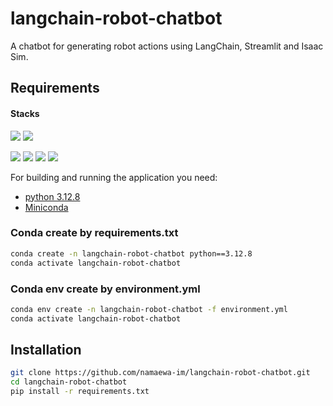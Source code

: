 # langchain-robot-chatbot
A chatbot for generating robot actions using LangChain, Streamlit and Isaac Sim.

## Requirements

#### Stacks
<p>
<img src="https://img.shields.io/badge/python-3776AB?style=for-the-badge&logo=python&logoColor=white">
<img src="https://img.shields.io/badge/Jupyter-F37626?style=for-the-badge&logo=jupyter&logoColor=white">
</p>

<p>
<img src="https://img.shields.io/badge/OpenAi-412991?style=for-the-badge&logo=openai&logoColor=white">
<img src="https://img.shields.io/badge/Streamlit-FF4B4B?style=for-the-badge&logo=streamlit&logoColor=white">
<img src="https://img.shields.io/badge/ROS-22314E?style=for-the-badge&logo=ros&logoColor=white">
<img src="https://img.shields.io/badge/IsaacSim-76B900?style=for-the-badge&logo=nvidia&logoColor=white">
</p>

For building and running the application you need:

- [python 3.12.8](https://www.python.org/)
- [Miniconda](https://docs.anaconda.com/miniconda/)

### Conda create by requirements.txt

```sh
conda create -n langchain-robot-chatbot python==3.12.8
conda activate langchain-robot-chatbot
```

### Conda env create by environment.yml
```sh
conda env create -n langchain-robot-chatbot -f environment.yml
conda activate langchain-robot-chatbot
```

## Installation

```sh
git clone https://github.com/namaewa-im/langchain-robot-chatbot.git
cd langchain-robot-chatbot
pip install -r requirements.txt
```
